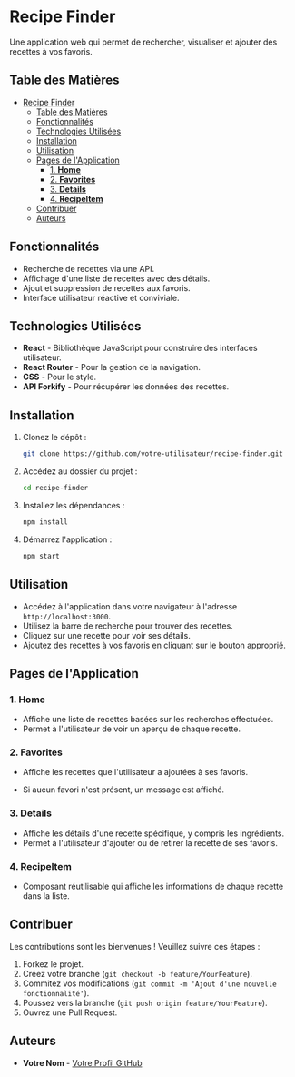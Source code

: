 # Recipe Finder

Une application web qui permet de rechercher, visualiser et ajouter des recettes à vos favoris.

## Table des Matières

- [Recipe Finder](#recipe-finder)
  - [Table des Matières](#table-des-matières)
  - [Fonctionnalités](#fonctionnalités)
  - [Technologies Utilisées](#technologies-utilisées)
  - [Installation](#installation)
  - [Utilisation](#utilisation)
  - [Pages de l'Application](#pages-de-lapplication)
    - [1. **Home**](#1-home)
    - [2. **Favorites**](#2-favorites)
    - [3. **Details**](#3-details)
    - [4. **RecipeItem**](#4-recipeitem)
  - [Contribuer](#contribuer)
  - [Auteurs](#auteurs)

## Fonctionnalités

- Recherche de recettes via une API.
- Affichage d'une liste de recettes avec des détails.
- Ajout et suppression de recettes aux favoris.
- Interface utilisateur réactive et conviviale.

## Technologies Utilisées

- **React** - Bibliothèque JavaScript pour construire des interfaces utilisateur.
- **React Router** - Pour la gestion de la navigation.
- **CSS** - Pour le style.
- **API Forkify** - Pour récupérer les données des recettes.

## Installation

1. Clonez le dépôt :

   ```bash
   git clone https://github.com/votre-utilisateur/recipe-finder.git
   ```

2. Accédez au dossier du projet :

   ```bash
   cd recipe-finder
   ```

3. Installez les dépendances :

   ```bash
   npm install
   ```

4. Démarrez l'application :

   ```bash
   npm start
   ```

## Utilisation

- Accédez à l'application dans votre navigateur à l'adresse `http://localhost:3000`.
- Utilisez la barre de recherche pour trouver des recettes.
- Cliquez sur une recette pour voir ses détails.
- Ajoutez des recettes à vos favoris en cliquant sur le bouton approprié.

## Pages de l'Application

### 1. **Home**

- Affiche une liste de recettes basées sur les recherches effectuées.
- Permet à l'utilisateur de voir un aperçu de chaque recette.

### 2. **Favorites**

- Affiche les recettes que l'utilisateur a ajoutées à ses favoris.
  
- Si aucun favori n'est présent, un message est affiché.

### 3. **Details**

- Affiche les détails d'une recette spécifique, y compris les ingrédients.
- Permet à l'utilisateur d'ajouter ou de retirer la recette de ses favoris.

### 4. **RecipeItem**

- Composant réutilisable qui affiche les informations de chaque recette dans la liste.

## Contribuer

Les contributions sont les bienvenues ! Veuillez suivre ces étapes :

1. Forkez le projet.
2. Créez votre branche (`git checkout -b feature/YourFeature`).
3. Commitez vos modifications (`git commit -m 'Ajout d'une nouvelle fonctionnalité'`).
4. Poussez vers la branche (`git push origin feature/YourFeature`).
5. Ouvrez une Pull Request.

## Auteurs

- **Votre Nom** - [Votre Profil GitHub](https://github.com/kengnidoriane)
